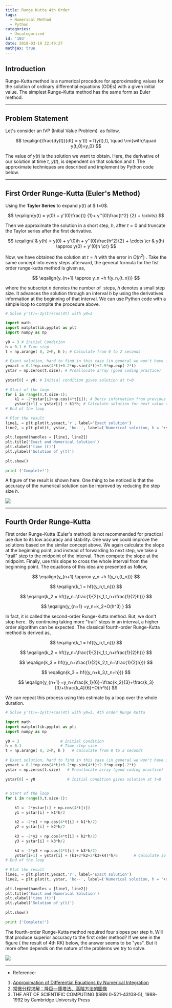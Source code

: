 ```yaml
---
title: Runge Kutta 4th Order
tags:
  - Numerical Method
  - Python
categories: 
  - Uncategorized
id: '103'
date: 2018-03-19 22:49:27
mathjax: true
---
```


Introduction
------------

Runge-Kutta method is a numerical procedure for approximating values for the solution of ordinary differential equations (ODEs) with a given initial value. The simplest Runge–Kutta method has the same form as Euler method.
<!-- more -->
* * *

Problem Statement
-----------------

Let's consider an IVP (Initial Value Problem)  as follow,

$$
\eqalign{\frac{dy(t)}{dt} = y'(t) = f(y(t),t), \quad \rm{with}\quad y(t_0)=y_0}
$$

The value of $y(t)$ is the solution we want to obtain. Here, the derivative of our solution at time $t$, $y(t)$, is dependent on that solution and $t$. The approximate techniques are described and implement by Python code below.

* * *

First Order Runge-Kutta (Euler's Method)
----------------------------------------

Using the **Taylor Series** to expand $y(t)$ at $ t=0$.

$$
\eqalign{y(t) = y(0) + y'(0)\frac{t} {1}+ y''(0)\frac{t^2} {2} + \cdots}
$$

Then we approximate the solution in a short step, $h$, after $t=0$ and truncate the Taylor series after the first derivative.

$$
\eqalign{ & y(h) = y(0) + y'(0)h + y''(0)\frac{h^2}{2} + \cdots \cr & y(h) \approx y(0) + y'(0)h \cr}
$$

Now, we have obtained the solution at $t=h$ with the error in $O({h^2})$ . Take the same concept into every steps afterward, the general formula for the fist order runge-kutta method is given as,

$$
\eqalign{y_{n+1} \approx y_n +h f(y_n,{t_n})}
$$

where the subscript $n$ denotes the number of  steps, $h$ denotes a small step size. It advances the solution through an interval $h$ by using the derivatives information at the beginning of that interval. We can use Python code with a simple loop to complte the procedure above.

```python
# Solve y'(t)=-2y(t)+cos(4t) with y0=3
 
import math
import matplotlib.pyplot as plt
import numpy as np
 
y0 = 3 # Initial Condition
h = 0.1 # Time step
t = np.arange( 0, 2+h, h ); # Calculate from 0 to 2 seconds
 
# Exact solution, hard to find in this case (in general we won't have it)
yexact = 0.1*np.cos(4*t)+0.2*np.sin(4*t)+2.9*np.exp(-2*t)
ystar = np.zeros(t.size); # Preallocate array (good coding practice)
 
ystar[0] = y0; # Initial condition gives solution at t=0
 
# Start of the loop
for i in range(0,t.size-1):
    k1 = -2*ystar[i]+np.cos(4*t[i]); # Deriv information from previous state
    ystar[i+1] = ystar[i] + k1*h; # Calculate solution for next value of y
# End of the loop
 
# Plot the result
line1, = plt.plot(t,yexact,'r', label='Exact solution')
line2, = plt.plot(t, ystar, 'bo--', label=('Numerical solution, h = '+str(h)))
 
plt.legend(handles = [line1, line2])
plt.title('Exact and Numerical Solution')
plt.xlabel('time (t)')
plt.ylabel('Solution of y(t)')
 
plt.show()
 
print ('Complete!')
```

A figure of the result is shown here. One thing to be noticed is that the accuracy of the numerical solution can be improved by reducing the step size $h$.

![](https://i.imgur.com/wu9stb8.png)

* * *

Fourth Order Runge-Kutta
------------------------

First order Runge-Kutta (Euler's method) is not recommended for practical use due to its low accuracy and stability. One way we could improve the solutions based on the similar concept above. We again calculate the slope at the beginning point, and instead of forwarding to next step, we take a "trail" step to the midpoint of the interval. Then compute the slope at the midpoint. Finally, use this slope to cross the whole interval from the beginning point. The equations of this idea are presented as follow,

$$
\eqalign{y_{n+1} \approx y_n +h f(y_n,{t_n})}
$$

$$
\eqalign{k_1 = hf({y_n,t_n})}
$$

$$
\eqalign{k_2 = hf({y_n+\frac{1}{2}k_1,t_n+\frac{1}{2}h})}
$$

$$
\eqalign{y_{n+1} =y_n+k_2+O(h^3) }
$$

In fact, it is called the second-order Runge-Kutta method. But, we don't stop here.  By continuing taking more "trail" steps in an interval, a higher order algorithm can be expected. The classical fourth-order Runge-Kutta method is derived as,


$$
\eqalign{k_1 = hf({y_n,t_n})}
$$

$$
\eqalign{k_2 = hf({y_n+\frac{1}{2}k_1,t_n+\frac{1}{2}h})}
$$

$$
\eqalign{k_3 = hf({y_n+\frac{1}{2}k_2,t_n+\frac{1}{2}h})}
$$

$$
\eqalign{k_3 = hf({y_n+k_3,t_n+h})}
$$

$$
\eqalign{y_{n+1} =y_n+\frac{k_1}{6}+\frac{k_2}{3}+\frac{k_3}{3}+\frac{k_4}{6}+O(h^5)}
$$

We can repeat this process using this estimate by a loop over the whole duration.


```python
# Solve y'(t)=-2y(t)+cos(4t) with y0=3, 4th order Runge Kutta
 
import math
import matplotlib.pyplot as plt
import numpy as np
 
y0 = 3                  # Initial Condition
h = 0.1                 # Time step size
t = np.arange( 0, 2+h, h )   # Calculate from 0 to 2 seconds
 
# Exact solution, hard to find in this case (in general we won't have it)
yexact = 0.1*np.cos(4*t)+0.2*np.sin(4*t)+2.9*np.exp(-2*t)
ystar = np.zeros(t.size)   # Preallocate array (good coding practice)
 
ystar[0] = y0              # Initial condition gives solution at t=0
 
 
# Start of the loop
for i in range(0,t.size-1):
 
    k1 = -2*ystar[i] + np.cos(4*t[i])    
    y1 = ystar[i] + k1*h/2
 
    k2 = -2*y1 + np.cos(4*t[i] + k1*h/2)
    y2 = ystar[i] + k2*h/2
 
    k3 = -2*y2 + np.cos(4*t[i] + k2*h/2)
    y3 = ystar[i] + k3*h/2
 
    k4 = -2*y3 + np.cos(4*t[i] + k3*h/2)  
    ystar[i+1] = ystar[i] + (k1+2*k2+2*k3+k4)*h/6       # Calculate solution for next value of y
# End of the loop
 
# Plot the result
line1, = plt.plot(t,yexact,'r', label='Exact solution')
line2, = plt.plot(t, ystar, 'bo--', label=('Numerical solution, h = '+str(h)))
 
plt.legend(handles = [line1, line2])
plt.title('Exact and Numerical Solution')
plt.xlabel('time (t)')
plt.ylabel('Solution of y(t)')
 
plt.show()
 
print ('Complete!')
```

The fourth-order Runge-Kutta method required four slopes per step $h$. Will that produce superior accuracy to the first order method? If we see in the figure ( the result of 4th RK) below, the answer seems to be "yes". But it more often depends on the nature of the problems we try to solve.

![](https://i.imgur.com/60YRGzo.png)

* * *

*   Reference:

1.  [Approximation of Differential Equations by Numerical Integration](http://lpsa.swarthmore.edu/NumInt/NumIntIntro.html)
2.  [常微分程求解：隆巨—庫塔法、高階方法的圖像](http://boson4.phys.tku.edu.tw/numerical_methods/nm_units/ODE_Runge-Kutta.htm)
3.  THE ART OF SCIENTIFIC COMPUTING (ISBN 0-521-43108-5), 1988-1992 by Cambridge University Press
